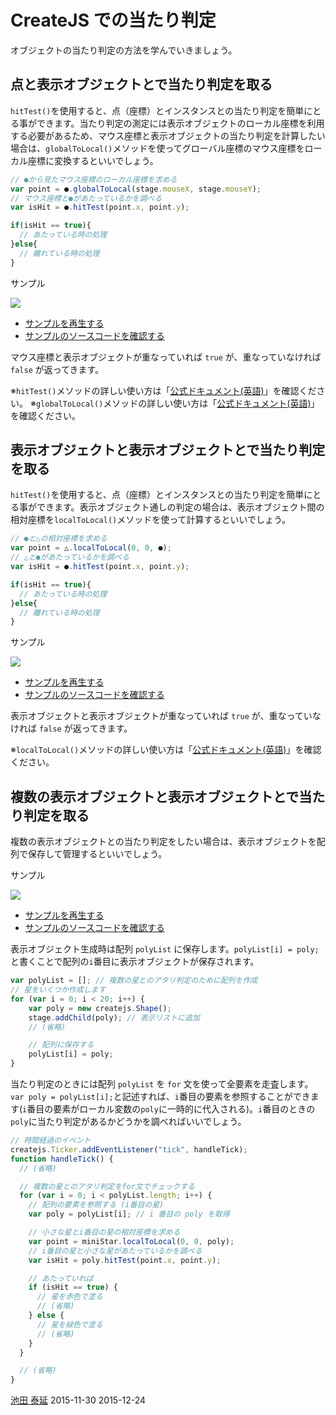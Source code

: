 # CreateJS での当たり判定

オブジェクトの当たり判定の方法を学んでいきましょう。


## 点と表示オブジェクトとで当たり判定を取る

`hitTest()`を使用すると、点（座標）とインスタンスとの当たり判定を簡単にとる事ができます。当たり判定の測定には表示オブジェクトのローカル座標を利用する必要があるため、マウス座標と表示オブジェクトの当たり判定を計算したい場合は、`globalToLocal()`メソッドを使ってグローバル座標のマウス座標をローカル座標に変換するといいでしょう。

```js
// ●から見たマウス座標のローカル座標を求める
var point = ●.globalToLocal(stage.mouseX, stage.mouseY);
// マウス座標と●があたっているかを調べる
var isHit = ●.hitTest(point.x, point.y);

if(isHit == true){
  // あたっている時の処理
}else{
  // 離れている時の処理
}
```

サンプル

![](../imgs/hittest_mouse.html.png)

- [サンプルを再生する](https://ics-creative.github.io/tutorial-createjs/samples/hittest_mouse.html)
- [サンプルのソースコードを確認する](../samples/hittest_mouse.html)

マウス座標と表示オブジェクトが重なっていれば `true` が、重なっていなければ `false` が返ってきます。


※`hitTest()`メソッドの詳しい使い方は「[公式ドキュメント(英語)](http://createjs.com/docs/easeljs/classes/Shape.html#method_hitTest)」を確認ください。
※`globalToLocal()`メソッドの詳しい使い方は「[公式ドキュメント(英語)](http://createjs.com/docs/easeljs/classes/Shape.html#method_globalToLocal)」を確認ください。


## 表示オブジェクトと表示オブジェクトとで当たり判定を取る

`hitTest()`を使用すると、点（座標）とインスタンスとの当たり判定を簡単にとる事ができます。表示オブジェクト通しの判定の場合は、表示オブジェクト間の相対座標を`localToLocal()`メソッドを使って計算するといいでしょう。

```js
// ●と△の相対座標を求める
var point = △.localToLocal(0, 0, ●);
// △と●があたっているかを調べる
var isHit = ●.hitTest(point.x, point.y);

if(isHit == true){
  // あたっている時の処理
}else{
  // 離れている時の処理
}
```

サンプル

![](../imgs/hittest_object.html.png)

- [サンプルを再生する](https://ics-creative.github.io/tutorial-createjs/samples/hittest_object.html)
- [サンプルのソースコードを確認する](../samples/hittest_object.html)

表示オブジェクトと表示オブジェクトが重なっていれば `true` が、重なっていなければ `false` が返ってきます。

※`localToLocal()`メソッドの詳しい使い方は「[公式ドキュメント(英語)](http://createjs.com/docs/easeljs/classes/Shape.html#method_localToLocal)」を確認ください。


## 複数の表示オブジェクトと表示オブジェクトとで当たり判定を取る

複数の表示オブジェクトとの当たり判定をしたい場合は、表示オブジェクトを配列で保存して管理するといいでしょう。

サンプル

![](../imgs/hittest_object_multi.html.png)

- [サンプルを再生する](https://ics-creative.github.io/tutorial-createjs/samples/hittest_object_multi.html)
- [サンプルのソースコードを確認する](../samples/hittest_object_multi.html)

表示オブジェクト生成時は配列 `polyList` に保存します。`polyList[i] = poly;`と書くことで配列の`i`番目に表示オブジェクトが保存されます。

```js
var polyList = []; // 複数の星とのアタリ判定のために配列を作成
// 星をいくつか作成します
for (var i = 0; i < 20; i++) {
    var poly = new createjs.Shape();
    stage.addChild(poly); // 表示リストに追加
    // (省略)

    // 配列に保存する
    polyList[i] = poly;
}
```

当たり判定のときには配列 `polyList` を `for` 文を使って全要素を走査します。`var poly = polyList[i];`と記述すれば、`i`番目の要素を参照することができます(`i`番目の要素がローカル変数の`poly`に一時的に代入される)。`i`番目のときの`poly`に当たり判定があるかどうかを調べればいいでしょう。

```js
// 時間経過のイベント
createjs.Ticker.addEventListener("tick", handleTick);
function handleTick() {
  // (省略)

  // 複数の星とのアタリ判定をfor文でチェックする
  for (var i = 0; i < polyList.length; i++) {
    // 配列の要素を参照する (i番目の星)
    var poly = polyList[i]; // i 番目の poly を取得

    // 小さな星とi番目の星の相対座標を求める
    var point = miniStar.localToLocal(0, 0, poly);
    // i番目の星と小さな星があたっているかを調べる
    var isHit = poly.hitTest(point.x, point.y);

    // あたっていれば
    if (isHit == true) {
      // 星を赤色で塗る
      // (省略)
    } else {
      // 星を緑色で塗る
      // (省略)
    }
  }

  // (省略)
}
```

<article-author>[池田 泰延](https://twitter.com/clockmaker)</article-author>
<article-date-published>2015-11-30</article-date-published>
<article-date-modified>2015-12-24</article-date-modified>
